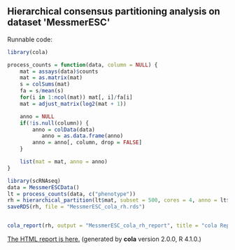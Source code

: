 
## Hierarchical consensus partitioning analysis on dataset 'MessmerESC'

Runnable code:

```r
library(cola)

process_counts = function(data, column = NULL) {
    mat = assays(data)$counts
    mat = as.matrix(mat)
    s = colSums(mat)
    fa = s/mean(s)
    for(i in 1:ncol(mat)) mat[, i]/fa[i]
    mat = adjust_matrix(log2(mat + 1))

    anno = NULL
    if(!is.null(column)) {
        anno = colData(data)
           anno = as.data.frame(anno)
        anno = anno[, column, drop = FALSE]
    }

    list(mat = mat, anno = anno)
}

library(scRNAseq)
data = MessmerESCData()
lt = process_counts(data, c("phenotype"))
rh = hierarchical_partition(lt$mat, subset = 500, cores = 4, anno = lt$anno)
saveRDS(rh, file = "MessmerESC_cola_rh.rds")


cola_report(rh, output = "MessmerESC_cola_rh_report", title = "cola Report for Hierarchical Partitioning - 'MessmerESC'")
```

[The HTML report is here.](https://cola-rh.github.io/MessmerESC/MessmerESC_cola_rh_report/cola_hc.html) (generated by __cola__ version 2.0.0, R 4.1.0.)

